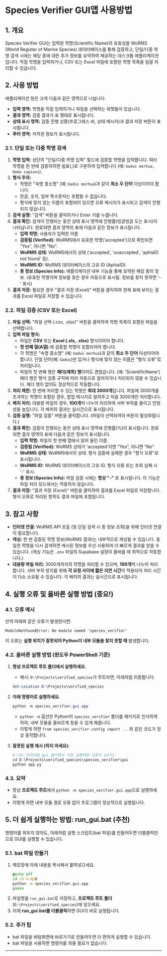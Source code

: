 # Species Verifier GUI앱 사용방법

## 1. 개요

Species Verifier GUI는 입력된 학명(Scientific Name)의 유효성을 WoRMS (World Register of Marine Species) 데이터베이스를 통해 검증하고, 단일/다중 학명 검색 시에는 해당 종에 대한 추가 정보를 요약하여 제공하는 데스크톱 애플리케이션입니다. 직접 학명을 입력하거나, CSV 또는 Excel 파일에 포함된 학명 목록을 일괄 처리할 수 있습니다.

## 2. 사용 방법

애플리케이션 창은 크게 다음과 같은 영역으로 나뉩니다.

* **입력 영역:** 학명을 직접 입력하거나 파일을 선택하는 위젯들이 있습니다.
* **결과 영역:** 검증 결과가 표 형태로 표시됩니다.
* **상태 표시 영역:** 검증 진행 상황(프로그레스 바, 상태 메시지)과 결과 저장 버튼이 표시됩니다.
* **푸터 영역:** 저작권 정보가 표시됩니다.

### 2.1. 단일 또는 다중 학명 검색

1. **학명 입력:** 상단의 "단일/다중 학명 입력" 필드에 검증할 학명을 입력합니다. 여러 학명을 한 번에 검증하려면 쉼표(,)로 구분하여 입력합니다 (예: `Gadus morhua, Homo sapiens`).
2. **형식 주의:**
   * 학명은 "속명 종소명" (예: `Gadus morhua`)과 같이 **최소 두 단어** 이상이어야 합니다.
   * 한글, 숫자, 일부 특수문자는 포함될 수 없습니다.
   * 형식에 맞지 않는 이름이 포함되어 있으면 오류 메시지가 표시되고 검색이 진행되지 않습니다.
3. **검색 실행:** "검색" 버튼을 클릭하거나 Enter 키를 누릅니다.
4. **결과 확인:** 검색이 진행되는 동안 상태 표시 영역에 진행률(빙글빙글 도는 표시)이 나타납니다. 완료되면 결과 영역의 표에 다음과 같은 정보가 표시됩니다.
   * **입력 학명:** 사용자가 입력한 이름
   * **검증됨 (Verified):** WoRMS에서 유효한 학명('accepted')으로 확인되면 "Yes", 아니면 "No".
   * **WoRMS 상태:** WoRMS에서의 상태 ('accepted', 'unaccepted', 'aphiaID not found' 등).
   * **WoRMS ID:** WoRMS 데이터베이스의 고유 ID (AphiaID).
   * **종 정보 (Species Info):** 애플리케이션 내부 기능을 통해 요약된 해당 종의 정보. (유효한 학명이며 정보를 찾은 경우 자동으로 표시됨. 정보를 찾지 못하면 '-' 표시)
5. **결과 저장:** 필요한 경우 "결과 저장 (Excel)" 버튼을 클릭하여 현재 표에 보이는 결과를 Excel 파일로 저장할 수 있습니다.

### 2.2. 파일 검증 (CSV 또는 Excel)

1. **파일 선택:** "파일 선택 (.csv, .xlsx)" 버튼을 클릭하여 학명 목록이 포함된 파일을 선택합니다.
2. **입력 파일 형식:**
   * 파일은 **CSV** 또는 **Excel (.xls, .xlsx)** 형식이어야 합니다.
   * **첫 번째 열(A열)** 에 검증할 학명이 포함되어야 합니다.
   * 각 학명은 "속명 종소명" (예: `Gadus morhua`)과 같이 **최소 두 단어** 이상이어야 합니다. 단일 단어(예: `Gadus`)만 있거나 형식에 맞지 않는 이름은 "형식 오류"로 처리됩니다.
   * 파일의 첫 번째 행은 **헤더(제목) 행**이어도 괜찮습니다. (예: 'ScientificName') 헤더 행은 형식 검증 규칙에 따라 자동으로 걸러지거나 처리되지 않을 수 있습니다. 헤더 행이 없어도 정상적으로 작동합니다.
3. **처리 제한:** 한 번에 처리할 수 있는 학명은 **최대 3000개**입니다. 파일에 3000개를 초과하는 학명이 포함된 경우, 팝업 메시지로 알려주고 처음 3000개만 처리합니다.
4. **배치 처리:** 대용량 파일의 경우, **100개**씩 나누어 처리하여 서버 부하를 줄이고 안정성을 높입니다. 각 배치의 결과는 실시간으로 표시됩니다.
5. **검증 실행:** "파일 검증" 버튼을 클릭합니다. (파일이 선택되어야 버튼이 활성화됩니다.)
6. **결과 확인:** 검증이 진행되는 동안 상태 표시 영역에 진행률(%)이 표시됩니다. 완료되면 결과 영역의 표에 다음과 같은 정보가 표시됩니다.
   * **입력 학명:** 파일의 첫 번째 열에서 읽어 들인 이름.
   * **검증됨 (Verified):** WoRMS 상태가 'accepted'이면 "Yes", 아니면 "No".
   * **WoRMS 상태:** WoRMS에서의 상태. 형식 검증에 실패한 경우 "형식 오류"로 표시됩니다.
   * **WoRMS ID:** WoRMS 데이터베이스의 고유 ID. 형식 오류 또는 조회 실패 시 '-' 표시.
   * **종 정보 (Species Info):** 파일 검증 시에는 **항상 "-"** 로 표시됩니다. 이 기능은 파일 처리 모드에서는 작동하지 않습니다.
7. **결과 저장:** "결과 저장 (Excel)" 버튼을 클릭하여 결과를 Excel 파일로 저장합니다. 형식 오류로 처리된 항목도 결과 파일에 포함됩니다.

## 3. 참고 사항

* **인터넷 연결:** WoRMS API 호출 (및 단일 검색 시 종 정보 조회)을 위해 인터넷 연결이 필요합니다.
* **캐싱:** 한 번 검증된 학명 정보(WoRMS 결과)는 내부적으로 캐싱될 수 있습니다. 동일한 학명을 다시 검색하면 캐시된 정보를 우선 사용하여 더 빠르게 결과를 얻을 수 있습니다. (캐싱 기능은 `.env` 파일의 Supabase 설정이 올바를 때 최적으로 작동합니다.)
* **대용량 파일 처리:** 3000개까지의 학명을 처리할 수 있으며, **100개**씩 나누어 처리합니다. 서버 부하 방지를 위해 **각 요청 사이에 짧은 지연 시간**이 적용되어 처리 시간이 다소 소요될 수 있습니다. 각 배치의 결과는 실시간으로 표시됩니다.

## 4. 실행 오류 및 올바른 실행 방법 (중요!)

### 4.1. 오류 예시

만약 아래와 같은 오류가 발생한다면:

```
ModuleNotFoundError: No module named 'species_verifier'
```

이 오류는 **실행 위치가 잘못되어 Python이 내부 모듈을 찾지 못할 때** 발생합니다.

### 4.2. 올바른 실행 방법 (윈도우 PowerShell 기준)

1. **항상 프로젝트 루트 폴더에서 실행하세요.**
   - 예시: `D:\Projects\verified_species`가 루트라면, 아래처럼 이동합니다.
   ```powershell
   Set-Location D:\Projects\verified_species
   ```
2. **아래 명령어로 실행하세요.**
   ```powershell
   python -m species_verifier.gui.app
   ```
   - `python -m` 옵션은 Python이 `species_verifier` 폴더를 패키지로 인식하게 하여, 내부 모듈을 올바르게 찾을 수 있게 해줍니다.
   - 이렇게 하면 `from species_verifier.config import ...`와 같은 코드가 정상 동작합니다.

3. **잘못된 실행 예시 (하지 마세요):**
   ```powershell
   # (X) 아래처럼 gui 폴더에서 직접 실행하면 오류가 납니다.
   cd D:\Projects\verified_species\species_verifier\gui
   python app.py
   ```

### 4.3. 요약
- 항상 **프로젝트 루트**에서 `python -m species_verifier.gui.app`으로 실행하세요.
- 이렇게 하면 내부 모듈 경로 오류 없이 프로그램이 정상적으로 실행됩니다.

## 5. 더 쉽게 실행하는 방법: run_gui.bat (추천)

명령어를 외우지 않아도, 아래처럼 실행 스크립트(bat 파일)를 만들어두면 더블클릭만으로 GUI를 실행할 수 있습니다.

### 5.1. bat 파일 만들기

1. 메모장에 아래 내용을 복사해서 붙여넣으세요.
   ```bat
   @echo off
   cd /d %~dp0
   python -m species_verifier.gui.app
   pause
   ```
2. 파일명을 `run_gui.bat`로 저장하고, **프로젝트 루트 폴더**(`D:\Projects\verified_species`)에 넣으세요.
3. 이제 **run_gui.bat를 더블클릭**하면 GUI가 바로 실행됩니다.

### 5.2. 추가 팁
- bat 파일을 바탕화면에 바로가기로 만들어두면 더 편하게 실행할 수 있습니다.
- bat 파일을 사용하면 명령어를 외울 필요가 없습니다.

---
